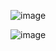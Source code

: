 ![image](https://github.com/user-attachments/assets/b63693b7-af14-47f5-9d14-b79d1ddae83c)

![image](https://github.com/user-attachments/assets/e4e5d526-bf82-46e5-a412-b1b3c4b7d923)

